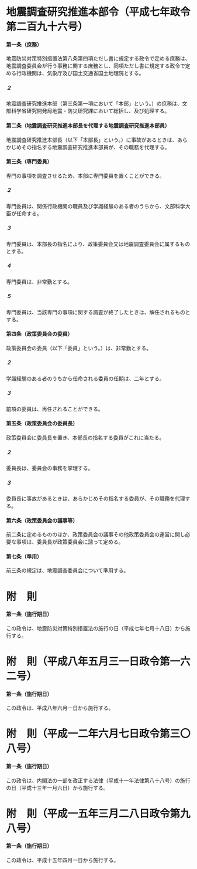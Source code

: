 # 地震調査研究推進本部令（平成七年政令第二百九十六号）
#### 第一条（庶務）
地震防災対策特別措置法第八条第四項ただし書に規定する政令で定める庶務は、地震調査委員会が行う事務に関する庶務とし、同項ただし書に規定する政令で定める行政機関は、気象庁及び国土交通省国土地理院とする。
##### ２
地震調査研究推進本部（第三条第一項において「本部」という。）の庶務は、文部科学省研究開発局地震・防災研究課において総括し、及び処理する。
#### 第二条（地震調査研究推進本部長を代理する地震調査研究推進本部員）
地震調査研究推進本部長（以下「本部長」という。）に事故があるときは、あらかじめその指名する地震調査研究推進本部員が、その職務を代理する。
#### 第三条（専門委員）
専門の事項を調査させるため、本部に専門委員を置くことができる。
##### ２
専門委員は、関係行政機関の職員及び学識経験のある者のうちから、文部科学大臣が任命する。
##### ３
専門委員は、本部長の指名により、政策委員会又は地震調査委員会に属するものとする。
##### ４
専門委員は、非常勤とする。
##### ５
専門委員は、当該専門の事項に関する調査が終了したときは、解任されるものとする。
#### 第四条（政策委員会の委員）
政策委員会の委員（以下「委員」という。）は、非常勤とする。
##### ２
学識経験のある者のうちから任命される委員の任期は、二年とする。
##### ３
前項の委員は、再任されることができる。
#### 第五条（政策委員会の委員長）
政策委員会に委員長を置き、本部長の指名する委員がこれに当たる。
##### ２
委員長は、委員会の事務を掌理する。
##### ３
委員長に事故があるときは、あらかじめその指名する委員が、その職務を代理する。
#### 第六条（政策委員会の議事等）
前二条に定めるもののほか、政策委員会の議事その他政策委員会の運営に関し必要な事項は、委員長が政策委員会に諮って定める。
#### 第七条（準用）
前三条の規定は、地震調査委員会について準用する。
# 附　則
#### 第一条（施行期日）
この政令は、地震防災対策特別措置法の施行の日（平成七年七月十八日）から施行する。
# 附　則（平成八年五月三一日政令第一六二号）
#### 第一条（施行期日）
この政令は、平成八年六月一日から施行する。
# 附　則（平成一二年六月七日政令第三〇八号）
#### 第一条（施行期日）
この政令は、内閣法の一部を改正する法律（平成十一年法律第八十八号）の施行の日（平成十三年一月六日）から施行する。
# 附　則（平成一五年三月二八日政令第九八号）
#### 第一条（施行期日）
この政令は、平成十五年四月一日から施行する。
